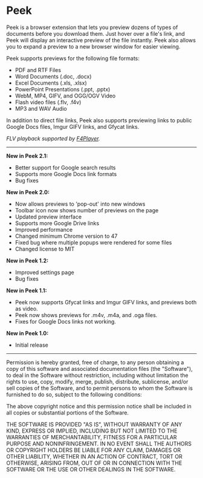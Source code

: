 Peek
================
Peek is a browser extension that lets you preview dozens of types of documents before you download them. Just hover over a file's link, and Peek will display an interactive preview of the file instantly. Peek also allows you to expand a preview to a new browser window for easier viewing.

Peek supports previews for the following file formats:

* PDF and RTF Files
* Word Documents (.doc, .docx)
* Excel Documents (.xls, .xlsx)
* PowerPoint Presentations (.ppt, .pptx)
* WebM, MP4, GIFV, and OGG/OGV Video
* Flash video files (.flv, .f4v)
* MP3 and WAV Audio

In addition to direct file links, Peek also supports previewing links to public Google Docs files, Imgur GIFV links, and Gfycat links.

_FLV playback supported by [F4Player](http://gokercebeci.com/dev/f4player)._

---------------------------------------------------------
__New in Peek 2.1:__
* Better support for Google search results
* Supports more Google Docs link formats
* Bug fixes

__New in Peek 2.0:__
* Now allows previews to 'pop-out' into new windows
* Toolbar icon now shows number of previews on the page
* Updated preview interface
* Supports more Google Drive links
* Improved performance
* Changed minimum Chrome version to 47
* Fixed bug where multiple popups were rendered for some files
* Changed license to MIT

__New in Peek 1.2:__
* Improved settings page
* Bug fixes

__New in Peek 1.1:__
* Peek now supports Gfycat links and Imgur GIFV links, and previews both as video.
* Peek now shows previews for .m4v, .m4a, and .oga files.
* Fixes for Google Docs links not working.

__New in Peek 1.0:__
* Initial release

---------------------------------------------------------

Permission is hereby granted, free of charge, to any person obtaining a copy of this software and associated documentation files (the "Software"), to deal in the Software without restriction, including without limitation the rights to use, copy, modify, merge, publish, distribute, sublicense, and/or sell copies of the Software, and to permit persons to whom the Software is furnished to do so, subject to the following conditions:

The above copyright notice and this permission notice shall be included in all copies or substantial portions of the Software.

THE SOFTWARE IS PROVIDED "AS IS", WITHOUT WARRANTY OF ANY KIND, EXPRESS OR IMPLIED, INCLUDING BUT NOT LIMITED TO THE WARRANTIES OF MERCHANTABILITY, FITNESS FOR A PARTICULAR PURPOSE AND NONINFRINGEMENT. IN NO EVENT SHALL THE AUTHORS OR COPYRIGHT HOLDERS BE LIABLE FOR ANY CLAIM, DAMAGES OR OTHER LIABILITY, WHETHER IN AN ACTION OF CONTRACT, TORT OR OTHERWISE, ARISING FROM, OUT OF OR IN CONNECTION WITH THE SOFTWARE OR THE USE OR OTHER DEALINGS IN THE SOFTWARE.